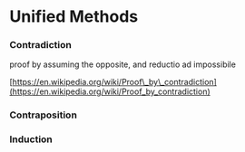 # Unified Methods

### Contradiction

proof by assuming the opposite, and reductio ad impossibile

[https://en.wikipedia.org/wiki/Proof\_by\_contradiction](https://en.wikipedia.org/wiki/Proof_by_contradiction)

### Contraposition



### Induction

